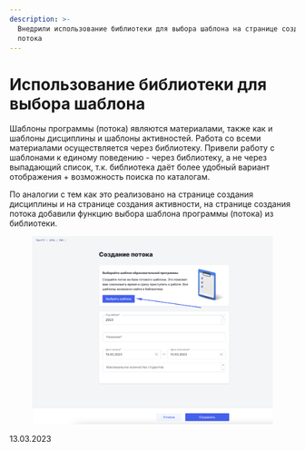 ```yaml
---
description: >-
  Внедрили использование библиотеки для выбора шаблона на странице создания
  потока
---
```


# Использование библиотеки для выбора шаблона

Шаблоны программы (потока) являются материалами, также как и шаблоны дисциплины и шаблоны активностей. Работа со всеми материалами осуществляется через библиотеку. Привели работу с шаблонами к единому поведению - через библиотеку, а не через выпадающий список, т.к. библиотека даёт более удобный вариант отображения + возможность поиска по каталогам.

По аналогии с тем как это реализовано на странице создания дисциплины и на странице создания активности, на странице создания потока добавили функцию выбора шаблона программы (потока) из библиотеки.&#x20;

<figure><img src="../../.gitbook/assets/image (232).png" alt=""><figcaption></figcaption></figure>

13.03.2023
